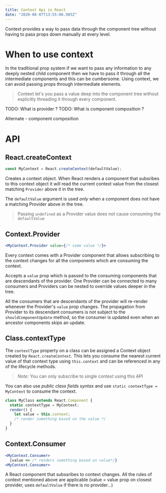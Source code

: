 ```yaml
---
title: Context Api in React
date: "2020-08-07T13:55:06.985Z"
---
```


Context provides a way to pass data through the component tree without having to pass props down manually at every level.

# When to use context
In the traditional prop system if we want to pass any information to any deeply nested child component then we have to pass it through all the intermediate components and this can be cumbersome.
Using context, we can avoid passing props through intermediate elements.

> Context let's you pass a value deep into the component tree without explicitly threading it through every component.

TODO: What is provider ? 
TODO: What is component composition ?

Alternate - component composition

# API

## React.createContext

```js
const MyContext = React.createContext(defaultValue);
```

Creates a context object. When React renders a component that subsribes to this context object it will read the current context value from the closest matching `Provider` above it in the tree.

The `defaultValue` argument is used *only* when a component does not have a matching Provider above in the tree.

> Passing `undefined` as a Provider value does not cause consuming the `defaultValue`

## Context.Provider

```jsx
<MyContext.Provider value={/* some value */}>
```

Every context comes with a Provider component that allows subscribing to the context changes for all the components which are consuming the context.

Accepts a `value` prop which is passed to the consuming components that are descendants of the provider.
One Provider can be connected to many consumers and Providers can be nested to override values deeper in the tree.

All the consumers that are descendants of the provider will re-render whenever the Provider's `value` prop changes.
The propagation from Provider to its descendant consumers is not subject to the `shouldComponentUpdate` method, so the consumer is updated even when an ancestor components skips an update.

## Class.contextType

The `contextType` property on a class can be assigned a Context object created by `React.createContext`.
This lets you consume the nearest current value of that context type using `this.context` and can be referenced in any of the lifecycle methods. 

> *Note*: You can only subscribe to single context using this API

You can also use *public class fields syntax* and use `static contextType = MyContext` to consume the context.

```js
class MyClass extends React.Component {
  static contextType = MyContext;
  render() {
    let value = this.context;
    /* render something based on the value */
  }
}
```

## Context.Consumer

```jsx
<MyContext.Consumer>
  {value => /* renders something based on value*/}
<MyContext.Consumer>
```
A React component that subssribes to context changes.
All the rules of context mentioned above are applicable (value = value prop on closest provider, uses `defaultValue` if there is no provider...)
